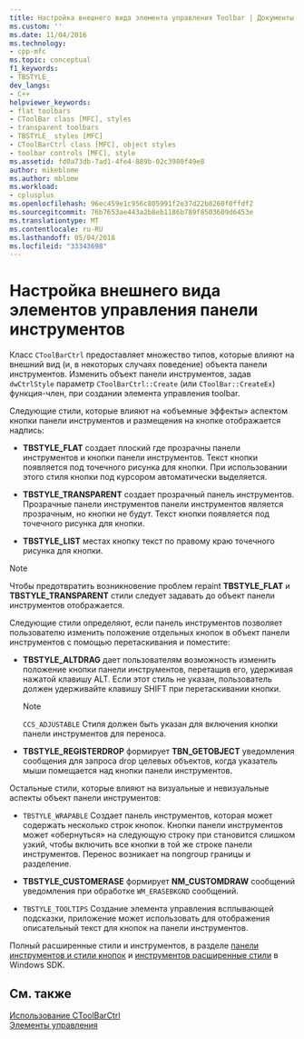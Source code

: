 ```yaml
---
title: Настройка внешнего вида элемента управления Toolbar | Документы Microsoft
ms.custom: ''
ms.date: 11/04/2016
ms.technology:
- cpp-mfc
ms.topic: conceptual
f1_keywords:
- TBSTYLE_
dev_langs:
- C++
helpviewer_keywords:
- flat toolbars
- CToolBar class [MFC], styles
- transparent toolbars
- TBSTYLE_ styles [MFC]
- CToolBarCtrl class [MFC], object styles
- toolbar controls [MFC], style
ms.assetid: fd0a73db-7ad1-4fe4-889b-02c3980f49e8
author: mikeblome
ms.author: mblome
ms.workload:
- cplusplus
ms.openlocfilehash: 96ec459e1c956c805991f2e37d22b8260f0ffdf2
ms.sourcegitcommit: 76b7653ae443a2b8eb1186b789f8503609d6453e
ms.translationtype: MT
ms.contentlocale: ru-RU
ms.lasthandoff: 05/04/2018
ms.locfileid: "33343698"
---
```

# <a name="customizing-the-appearance-of-a-toolbar-control"></a>Настройка внешнего вида элементов управления панели инструментов
Класс `CToolBarCtrl` предоставляет множество типов, которые влияют на внешний вид (и, в некоторых случаях поведение) объекта панели инструментов. Изменить объект панели инструментов, задав `dwCtrlStyle` параметр `CToolBarCtrl::Create` (или `CToolBar::CreateEx`) функция-член, при создании элемента управления toolbar.  
  
 Следующие стили, которые влияют на «объемные эффекты» аспектом кнопки панели инструментов и размещения на кнопке отображается надпись:  
  
-   **TBSTYLE_FLAT** создает плоский где прозрачны панели инструментов и кнопки панели инструментов. Текст кнопки появляется под точечного рисунка для кнопки. При использовании этого стиля кнопки под курсором автоматически выделяется.  
  
-   **TBSTYLE_TRANSPARENT** создает прозрачный панель инструментов. Прозрачные панели инструментов панели инструментов является прозрачным, но кнопки не будут. Текст кнопки появляется под точечного рисунка для кнопки.  
  
-   **TBSTYLE_LIST** местах кнопку текст по правому краю точечного рисунка для кнопки.  
  
> [!NOTE]
>  Чтобы предотвратить возникновение проблем repaint **TBSTYLE_FLAT** и **TBSTYLE_TRANSPARENT** стили следует задавать до объект панели инструментов отображается.  
  
 Следующие стили определяют, если панель инструментов позволяет пользователю изменить положение отдельных кнопок в объект панели инструментов с помощью перетаскивания и поместите:  
  
-   **TBSTYLE_ALTDRAG** дает пользователям возможность изменить положение кнопки панели инструментов, перетащив его, удерживая нажатой клавишу ALT. Если этот стиль не указан, пользователь должен удерживайте клавишу SHIFT при перетаскивании кнопки.  
  
    > [!NOTE]
    >  `CCS_ADJUSTABLE` Стиля должен быть указан для включения кнопки панели инструментов для переноса.  
  
-   **TBSTYLE_REGISTERDROP** формирует **TBN_GETOBJECT** уведомления сообщения для запроса drop целевых объектов, когда указатель мыши помещается над кнопки панели инструментов.  
  
 Остальные стили, которые влияют на визуальные и невизуальные аспекты объект панели инструментов:  
  
-   `TBSTYLE_WRAPABLE` Создает панель инструментов, которая может содержать несколько строк кнопок. Кнопки панели инструментов может «обернуться» на следующую строку при становится слишком узкий, чтобы включить все кнопки в той же строке панели инструментов. Перенос возникает на nongroup границы и разделение.  
  
-   **TBSTYLE_CUSTOMERASE** формирует **NM_CUSTOMDRAW** сообщений уведомления при обработке `WM_ERASEBKGND` сообщений.  
  
-   `TBSTYLE_TOOLTIPS` Создание элемента управления всплывающей подсказки, приложение может использовать для отображения описательный текст для кнопок на панели инструментов.  
  
 Полный расширенные стили и инструментов, в разделе [панели инструментов и стили кнопок](http://msdn.microsoft.com/library/windows/desktop/bb760439) и [инструментов расширенные стили](http://msdn.microsoft.com/library/windows/desktop/bb760430) в Windows SDK.  
  
## <a name="see-also"></a>См. также  
 [Использование CToolBarCtrl](../mfc/using-ctoolbarctrl.md)   
 [Элементы управления](../mfc/controls-mfc.md)

